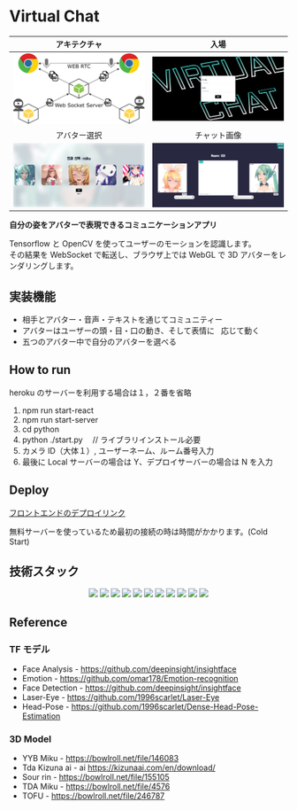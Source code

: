 # Virtual Chat

|                 アキテクチャ                 |             入場             |
| :------------------------------------------: | :--------------------------: |
| ![architecture](./markdown/architecture.png) | ![main](./markdown/main.png) |
|                 アバター選択                 |         チャット画像         |
|       ![select](./markdown/select.png)       | ![room](./markdown/room.png) |

**自分の姿をアバターで表現できるコミュニケーションアプリ**

Tensorflow と OpenCV を使ってユーザーのモーションを認識します。  
その結果を WebSocket で転送し、ブラウザ上では WebGL で 3D アバターをレンダリングします。

## 実装機能

- 相手とアバター・音声・テキストを通じてコミュニティー
- アバターはユーザーの頭・目・口の動き、そして表情に   応じて動く
- 五つのアバター中で自分のアバターを選べる

## How to run

heroku のサーバーを利用する場合は１，２番を省略

1. npm run start-react
2. npm run start-server
3. cd python
4. python ./start.py 　// ライブラリインストール必要
5. カメラ ID（大体１）, ユーザーネーム、ルーム番号入力
6. 最後に Local サーバーの場合は Y、デプロイサーバーの場合は N を入力

## Deploy

[フロントエンドのデプロイリンク](https://virtual-chat-aio.herokuapp.com)

無料サーバーを使っているため最初の接続の時は時間がかかります。(Cold Start)

## 技術スタック

<div align="center">
    <img src="https://img.shields.io/badge/TypeScript-3178C6?style=for-the-badge&logo=TypeScript&logoColor=white">
    <img src="https://img.shields.io/badge/Python-3776AB?style=for-the-badge&logo=Python&logoColor=white">
    <img src="https://img.shields.io/badge/NodeJS-339933?style=for-the-badge&logo=node.js&logoColor=white">
    <img src="https://img.shields.io/badge/React-61DAFB?style=for-the-badge&logo=React&logoColor=white">
    <img src="https://img.shields.io/badge/Chakra UI-319795?style=for-the-badge&logo=Chakra UI&logoColor=white">
    <img src="https://img.shields.io/badge/Three.js-000000?style=for-the-badge&logo=Three.js&logoColor=white">
    <img src="https://img.shields.io/badge/TensorFlow-FF6F00?style=for-the-badge&logo=TensorFlow&logoColor=white">
    <img src="https://img.shields.io/badge/Socket.io-010101?style=for-the-badge&logo=Socket.io&logoColor=white">
    <img src="https://img.shields.io/badge/Framer Motion-0055FF?style=for-the-badge&logo=Framer&logoColor=white">
    <img src="https://img.shields.io/badge/Express.js-efd81c?style=for-the-badge&logo=Express&logoColor=white">
    <img src="https://img.shields.io/badge/heroku-430098?style=for-the-badge&logo=heroku&logoColor=white">
</div>

## Reference

### TF モデル

- Face Analysis - https://github.com/deepinsight/insightface
- Emotion - https://github.com/omar178/Emotion-recognition
- Face Detection - https://github.com/deepinsight/insightface
- Laser-Eye - https://github.com/1996scarlet/Laser-Eye
- Head-Pose - https://github.com/1996scarlet/Dense-Head-Pose-Estimation

### 3D Model

- YYB Miku - https://bowlroll.net/file/146083
- Tda Kizuna ai - ai https://kizunaai.com/en/download/
- Sour rin - https://bowlroll.net/file/155105
- TDA Miku - https://bowlroll.net/file/4576
- TOFU - https://bowlroll.net/file/246787
